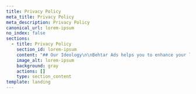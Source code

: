 ```yaml
---
title: Privacy Policy
meta_title: Privacy Policy
meta_description: Privacy Policy
canonical_url: lorem-ipsum
no_index: false
sections:
  - title: Privacy Policy
    section_id: lorem-ipsum
    content: "## Our Ideology\n\nBehtar Ads helps you to enhance your live moments and share it with family and friends. You can send a photo or video to friends or public using our App. When you use these services, It may be inevitably that you will share some information with us, in same time we are not responsible for any privacy concern which may arise after you share contents online So we want to be upfront about the information we collect, how we use it, whom we share it with, and the choices we give you to control, access, and update your information. That's why we've written this privacy policy. And it's why we've tried to write it in a way that's blissfully free of the legalese that often clouds these documents. Of course, if you still have questions about anything in our privacy policy you can contact us (support@behtarads.com).\n\n## Information We Collect\n\nInformation given by you - When you interact with our services, we collect the information that you choose to share with us. For example, most of our services require you to set up a Behtar Ads account, so we need to collect a few important details about you, such as: a unique username you'd like to go by, a password, an email address, a phone number, and your date of birth. To make it easier for others to find you, we may also ask you to provide us with some additional information that will be publicly visible on our services, such as profile pictures, a name, or other useful identifying information. Of course, you'll also provide us whatever information you send through the services, such as images and video to your friends. Keep in mind that the users you send images, video, and any other content to can always save that content or copy it outside the app. So, the same common sense that applies to the Internet at large applies to Behtar Ads as well: Don't send messages or share content that you wouldn't want someone to save or share.\n\n## Information Tranferred\n\nUser data is handled securely, including transmitting it using modern cryptography (for example, over HTTPS).\n\n## Cookies Policy\n\nWhen you use our services, certain information may be stored locally on your mobile device using 'cookies' or similar technologies such as objects stored in our service's local storage on the device that you are using. A cookie is a small text file or data file used to store limited information about the user of the device and is stored on your device. It helps us to identify how our users use our services and so that we can continuously evolve and improve it. We use information collected from cookies to improve users' experience and the overall quality of our services.If you have any questions regarding these Terms & Privacy, please feel free to contact us (support@behtarads.com)\n\n## Information We Get When You Use Our Services\n\nWhen you use our services, we collect information about which of those services you've used and how you've used them. We might know, for instance, that you watched a particular image, saw a specific ad for a certain period of time, and sent a few image to friends. Here's a fuller explanation of the types of information we collect when you use our services (to learn about how you can control some of this information, be sure to read the aptly titled Control over Your Information section below):\n\nUsage InformationWe collect information about your activity through our services. For example, we may collect information about: how you interact with the services , such as which filters you view or apply to video, which text you post or anything. how you communicate with other users, such as their names, the time and date of your communications, the number of messages you exchange with your friends, which friends you exchange messages with the most, and your interactions with messages (such as when you open a message or capture a image).Content InformationWe collect information about the content you provide, such as if the recipient has viewed the content, replayed the content, and the metadata that is provided with the content.Device InformationWe collect device-specific information, such as the hardware model, operating system version, advertising identifier, unique application identifiers, unique device identifiers, browser type, language, wireless network, and mobile network information (including the mobile phone number).Device PhonebookBecause Behtar Ads is all about communicating with friends, we may with your consent collect information from your device's phonebook.Camera and PhotosMany of our services require us to collect images and other information from your device's camera and photos. We'll access your camera and photos only after you give us your consent.Information Collected by Cookies and Other TechnologiesLike most online services and mobile applications, we may use cookies and other technologies, such as web storage, and unique advertising identifiers, to collect information about your activity, browser, and device. We may also use these technologies to collect information when you interact with services we offer through one of our partners, such as Most web browsers are set to accept cookies by default. If you prefer, you can usually remove or reject browser cookies through the settings on your browser or device. Keep in mind, though, that removing or rejecting cookies could affect the availability and functionality of our services. To learn more about how we use cookies and your choices, please check out our Cookie Statement. To learn more about how third parties use these technologies on our services, be sure to read the Analytics and Advertising Services Provided by Others section of our privacy policy.Log InformationWe also collect log information when you use our website. That information includes, among other things: details about how you've used our services device information, such as your web browser type and language access times pages viewed IP address identifiers associated with cookies or other technologies that may uniquely identify your device or browser pages you visited before or after navigating to our website.Location InformationWhen you use our services we may collect information about your location. With your consent, we may also collect information about your precise location using methods that include GPS, wireless networks, cell towers, Wi-Fi access points, and other sensors, such as gyroscopes, accelerometers, and compasses.\n\n## &#xD;&#xA;Information We Collect from Third Parties\n\nWe may collect information that other users provide about you when they use our services. For example, if another user allows us to collect information from their device phonebook and you're one of that user's contacts we may combine the information we collect from that user's phonebook with other information we have collected about you. We may also obtain information from other companies that are owned or operated by us, or any other third-party sources, and combine that with the information we collect through our services.\n\n## How We Use Information\n\nWhat we do with the information we collect? The short answer is: Provide you with an amazing set of products and services that we relentlessly improve. But we do a lot more as well, such as:\n\ndevelop, operate, improve, deliver, maintain, and protect our products and services\r\ncommunicate with you\r\nmonitor and analyze trends and usage\r\npersonalize the services by, among other things, suggesting friends or profile information, or customizing the content we show you\r\nenhance the safety and security of our products and services\r\nverify your identity and prevent fraud or other unauthorized or illegal activity\r\nuse information we've collected from cookies and other technology to enhance the services and your experience with them\r\nenforce our Terms of Service and other usage polices\r\nWe may also store some information locally on your device. For example, we may store information as local cache so that you can open the app and view content faster.\n\n## How We Share Information&#xD;&#xA;We may share information about you in the following ways:\n\nWith other users\r\ninformation about you, such as your username and name;\r\ninformation about how you have interacted with the services, such as your video sharing the names of other user you are friends with, and other information that will help user understand your connections with others using the services. For example, because it may not be clear whether a new friend request comes from someone you actually know, we may share whether you and the requestor have Behtar Ads friends in common;\r\nany additional information you have consented for us to share. For example, when you let us access your device phonebook, we may share information about you with other users who have your phone number in their device phonebook; and\r\ncontent you post or send will be shared with other users; how widely your content is shared depends on your personal settings and the type of service you are using. For example, a image may be sent to just a single friend you select, but if you wont your content seen by other you make this kind of setting\n\n## &#xD;&#xA;Control over Your Information\n\nWe want you to be in control of your information, so we provide you with the following tools.\n\n**Access and Updates**\nWe strive to let you access and update most of the personal information that we have about you. We may reject a request for a number of reasons, including, for example, that the request risks the privacy of other users, requires technical efforts that are disproportionate to the request, is repetitive, or is unlawful. You can access and update most of your basic account information right in the app by visiting the app's Settings page. If you need to access, update, or delete any other personal information that we may have, you can put in a request to us. Because your privacy is important to us, we may ask you to verify your identity or provide additional information before we let you access or update your personal information.\n\n**Revoking Permissions**\nIf you change your mind about our ongoing ability to collect information from certain sources that you have already consented to, such as your phonebook, camera, photos, or location services, you can simply revoke your consent by changing the settings on your device if your device offers those options. Of course, if you do that, certain services may lose full functionality.\n\n**Account Deletion**\nWhile we hope you'll remain a lifelong Behtar Ads user, if for some reason you ever want to delete your account, you can. If you ask to delete your account, we will delete your information from our data base as soon as possible.\n\n## &#xD;&#xA;Children\n\nOur services are not intended for and we don't direct them to anyone under 13. And that's why we do not knowingly collect personal information from anyone under 13.\n\n## Operation of service\n\nThis product is operated by KuchNaya TechnoLabs Private Limited. Behtar Ads is a product of KuchNaya TechnoLabs. The registered office of KuchNaya TechnoLabs is at 127, Ashar Enclave, Kolshet Road, Thane, Maharashtra - 400607, India. The company registration number is U72900MH2011PTC21360. Although we welcome users from all over the world, keep in mind that no matter where you live or where you happen to use our services, Our data server is located in cloud, This means that we may collect your personal information from, transfer it to, and store and process it in the cloud and other countries whose local data-protection and privacy laws may offer fewer protections than those in your country of residence or from any country where you use or access the services.\n\n## Revisions to the Privacy Policy\n\nEach time you use the Website, this User Agreement applies to your use. Any updates to it will apply to you; so you should check back frequently for any updates. We may change this privacy policy at any time without prior notice. Sometimes, we'll let you know by revising the date at the top of the privacy policy that's available on our website and mobile application. Therefore, you should review this User Agreement and any Additional Terms on a regular and frequent basis. The Updated Terms will be effective as of the time that Behtar Ads posts them on the home page of the Website, or such later date as may be specified in them.\n"
    image_alt: lorem-ipsum
    background: gray
    actions: []
    type: section_content
template: landing
---
```

